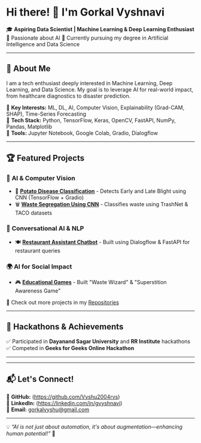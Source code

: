 # Hi there! 👋 I'm Gorkal Vyshnavi

🎓 **Aspiring Data Scientist | Machine Learning & Deep Learning Enthusiast**  
🚀 Passionate about AI
📍 Currently pursuing my degree in Artificial Intelligence and Data Science

---

## 🚀 About Me
I am a tech enthusiast deeply interested in Machine Learning, Deep Learning, and Data Science. My goal is to leverage AI for real-world impact, from healthcare diagnostics to disaster prediction.  

🔹 **Key Interests:** ML, DL, AI, Computer Vision, Explainability (Grad-CAM, SHAP), Time-Series Forecasting  
🔹 **Tech Stack:** Python, TensorFlow, Keras, OpenCV, FastAPI, NumPy, Pandas, Matplotlib  
🔹 **Tools:** Jupyter Notebook, Google Colab, Gradio, Dialogflow

---

## 🏆 Featured Projects  
### 🔬 **AI & Computer Vision**
- 🥔 **[Potato Disease Classification](#)** - Detects Early and Late Blight using CNN (TensorFlow + Gradio)  
- 🗑 **[Waste Segregation Using CNN](#)** - Classifies waste using TrashNet & TACO datasets   

### 🤖 **Conversational AI & NLP**
- 🍽 **[Restaurant Assistant Chatbot](#)** - Built using Dialogflow & FastAPI for restaurant queries  

### 🌍 **AI for Social Impact**
- 🎮 **[Educational Games](#)** - Built "Waste Wizard" & "Superstition Awareness Game"  

🔗 Check out more projects in my [Repositories](https://github.com/Vyshu2004rvs) 

---

## 🏅 Hackathons & Achievements  
✅ Participated in **Dayanand Sagar University** and **RR Institute** hackathons  
✅ Competed in **Geeks for Geeks Online Hackathon**  

---

---

## 📬 Let's Connect!  
📌 **GitHub:** (https://github.com/Vyshu2004rvs)  
📌 **LinkedIn:** (https://linkedin.com/in/gvyshnavi)  
📌 **Email:** gorkalvyshu@gmail.com  

---

💡 *“AI is not just about automation, it's about augmentation—enhancing human potential!”* 🚀  
